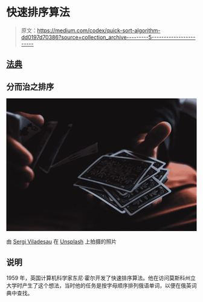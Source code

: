 # 快速排序算法

> 原文：<https://medium.com/codex/quick-sort-algorithm-dd0197d70386?source=collection_archive---------5----------------------->

## [法典](http://medium.com/codex)

## 分而治之排序

![](img/c155e827894165291918bd27cbbcfd93.png)

由 [Sergi Viladesau](https://unsplash.com/@svi_designs?utm_source=unsplash&utm_medium=referral&utm_content=creditCopyText) 在 [Unsplash](/s/photos/shuffling?utm_source=unsplash&utm_medium=referral&utm_content=creditCopyText) 上拍摄的照片

## 说明

1959 年，英国计算机科学家东尼·霍尔开发了快速排序算法。他在访问莫斯科州立大学时产生了这个想法，当时他的任务是按字母顺序排列俄语单词，以便在俄英词典中查找。